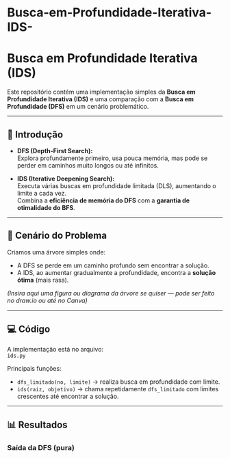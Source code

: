 # Busca-em-Profundidade-Iterativa-IDS-
# Busca em Profundidade Iterativa (IDS)

Este repositório contém uma implementação simples da **Busca em Profundidade Iterativa (IDS)** e uma comparação com a **Busca em Profundidade (DFS)** em um cenário problemático.

---

## 🚀 Introdução

- **DFS (Depth-First Search):**  
  Explora profundamente primeiro, usa pouca memória, mas pode se perder em caminhos muito longos ou até infinitos.  

- **IDS (Iterative Deepening Search):**  
  Executa várias buscas em profundidade limitada (DLS), aumentando o limite a cada vez.  
  Combina a **eficiência de memória do DFS** com a **garantia de otimalidade do BFS**.  

---

## 🧩 Cenário do Problema

Criamos uma árvore simples onde:
- A DFS se perde em um caminho profundo sem encontrar a solução.  
- A IDS, ao aumentar gradualmente a profundidade, encontra a **solução ótima** (mais rasa).  

*(Insira aqui uma figura ou diagrama da árvore se quiser — pode ser feito no draw.io ou até no Canva)*

---

## 💻 Código

A implementação está no arquivo:  
`ids.py`  

Principais funções:
- `dfs_limitado(no, limite)` → realiza busca em profundidade com limite.  
- `ids(raiz, objetivo)` → chama repetidamente `dfs_limitado` com limites crescentes até encontrar a solução.  

---

## 📊 Resultados

### Saída da DFS (pura)
